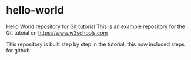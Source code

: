 # hello-world
Hello World repository for Git tutorial
This is an example repository for the Git tutoial on https://www.w3schools.com

This repository is built step by step in the tutorial.
this now included steps for github
